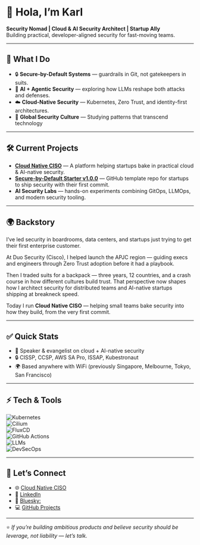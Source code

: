 # 👋 Hola, I’m Karl

**Security Nomad | Cloud & AI Security Architect | Startup Ally**  
Building practical, developer-aligned security for fast-moving teams.  

---

## 🚀 What I Do
- 🔒 **Secure-by-Default Systems** — guardrails in Git, not gatekeepers in suits.  
- 🤖 **AI + Agentic Security** — exploring how LLMs reshape both attacks and defenses.  
- ☁️ **Cloud-Native Security** — Kubernetes, Zero Trust, and identity-first architectures.  
- 🎤 **Global Security Culture** — Studying patterns that transcend technology

---

## 🛠️ Current Projects
- [**Cloud Native CISO**](https://cloudnativeciso.com) — A platform helping startups bake in practical cloud & AI-native security.  
- [**Secure-by-Default Starter v1.0.0**](https://github.com/cloudnativeciso/secure-by-default-starter) — GitHub template repo for startups to ship security with their first commit.  
- **AI Security Labs** — hands-on experiments combining GitOps, LLMOps, and modern security tooling.  

---

## 🌍 Backstory
I’ve led security in boardrooms, data centers, and startups just trying to get their first enterprise customer.  

At Duo Security (Cisco), I helped launch the APJC region — guiding execs and engineers through Zero Trust adoption before it had a playbook.  

Then I traded suits for a backpack — three years, 12 countries, and a crash course in how different cultures build trust. That perspective now shapes how I architect security for distributed teams and AI-native startups shipping at breakneck speed.  

Today I run **Cloud Native CISO** — helping small teams bake security into how they build, from the very first commit.  

---

## ✅ Quick Stats  

- 🎤 Speaker & evangelist on cloud + AI-native security  
- 🔒 CISSP, CCSP, AWS SA Pro, ISSAP, Kubestronaut 
- 🌍 Based anywhere with WiFi (previously Singapore, Melbourne, Tokyo, San Francisco)

---
## ⚡ Tech & Tools
![Kubernetes](https://img.shields.io/badge/-Kubernetes-326ce5?logo=kubernetes&logoColor=white)  
![Cilium](https://img.shields.io/badge/-Cilium-ffd700?logo=cilium&logoColor=black)  
![FluxCD](https://img.shields.io/badge/-FluxCD-1a73e8?logo=flux&logoColor=white)  
![GitHub Actions](https://img.shields.io/badge/-GitHub_Actions-2088FF?logo=github-actions&logoColor=white)  
![LLMs](https://img.shields.io/badge/-LLMs-7f5af0?logo=openai&logoColor=white)  
![DevSecOps](https://img.shields.io/badge/-DevSecOps-00bfa5?logo=gitlab&logoColor=white)  

---

## 🤝 Let’s Connect
- 🌐 [Cloud Native CISO](https://cloudnativeciso.com)  
- 💼 [LinkedIn](https://linkedin.com/in/karl-lewis)  
- 🦋 [Bluesky:](https://bsky.app/profile/cloudnativeciso.com)  
- 💻 [GitHub Projects](https://github.com/tcpninja)  

---

⭐️ *If you’re building ambitious products and believe security should be leverage, not liability — let’s talk.*  

